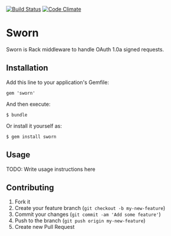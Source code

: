 [![Build Status](https://travis-ci.org/masv/sworn.svg?branch=master)](https://travis-ci.org/masv/sworn)
[![Code Climate](https://codeclimate.com/github/masv/sworn.png)](https://codeclimate.com/github/masv/sworn)

# Sworn

Sworn is Rack middleware to handle OAuth 1.0a signed requests.

## Installation

Add this line to your application's Gemfile:

    gem 'sworn'

And then execute:

    $ bundle

Or install it yourself as:

    $ gem install sworn

## Usage

TODO: Write usage instructions here

## Contributing

1. Fork it
2. Create your feature branch (`git checkout -b my-new-feature`)
3. Commit your changes (`git commit -am 'Add some feature'`)
4. Push to the branch (`git push origin my-new-feature`)
5. Create new Pull Request
